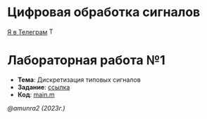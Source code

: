  # Цифровая обработка сигналов

 [Я в Телеграм](https://t.me/amunra2) <img src="https://img.icons8.com/external-tal-revivo-shadow-tal-revivo/344/external-telegram-is-a-cloud-based-instant-messaging-and-voice-over-ip-service-logo-shadow-tal-revivo.png" alt="Telegram" width=15>

# Лабораторная работа №1

* **Тема**: Дискретизация типовых сигналов
* **Задание**: [ссылка](./task.pdf)
* **Код**: [main.m](./main.m)


_@amunra2 (2023г.)_
